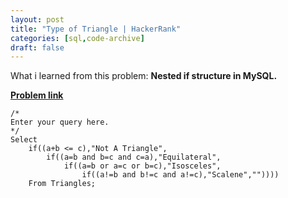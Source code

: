 ```yaml
---
layout: post
title: "Type of Triangle | HackerRank"
categories: [sql,code-archive]
draft: false
---
```

What i learned from this problem: **Nested if structure in MySQL.**

<a href="https://www.hackerrank.com/challenges/what-type-of-triangle/problem?isFullScreen=true">**Problem link**</a> 

    /*
    Enter your query here.
    */
    Select 
        if((a+b <= c),"Not A Triangle",
            if((a=b and b=c and c=a),"Equilateral",
                if((a=b or a=c or b=c),"Isosceles",
                    if((a!=b and b!=c and a!=c),"Scalene","")))) 
        From Triangles;